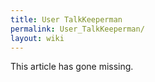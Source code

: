 ```yaml
---
title: User TalkKeeperman
permalink: User_TalkKeeperman/
layout: wiki
---
```


This article has gone missing.
